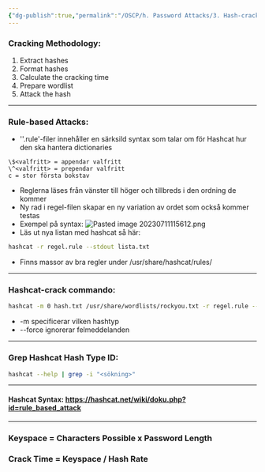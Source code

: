 ```yaml
---
{"dg-publish":true,"permalink":"/OSCP/h. Password Attacks/3. Hash-cracking/"}
---
```


### Cracking Methodology:
1. Extract hashes
2. Format hashes
3. Calculate the cracking time
4. Prepare wordlist
5. Attack the hash

-----------
### Rule-based Attacks:
- ''.rule'-filer innehåller en särksild syntax som talar om för Hashcat hur den ska hantera dictionaries
```
\$<valfritt> = appendar valfritt
\^<valfritt> = prependar valfritt
c = stor första bokstav
```
- Reglerna läses från vänster till höger och tillbreds i den ordning de kommer
- Ny rad i regel-filen skapar en ny variation av ordet som också kommer testas
- Exempel på syntax: ![Pasted image 20230711115612.png](/img/user/IMAGES/Pasted%20image%2020230711115612.png)
- Läs ut nya listan med hashcat så här:
```bash
hashcat -r regel.rule --stdout lista.txt
```
- Finns massor av bra regler under /usr/share/hashcat/rules/

--------------------

### Hashcat-crack commando:
```bash
hashcat -m 0 hash.txt /usr/share/wordlists/rockyou.txt -r regel.rule --force
```
- -m specificerar vilken hashtyp
- --force ignorerar felmeddelanden

-----------

### Grep Hashcat Hash Type ID:
```bash
hashcat --help | grep -i "<sökning>"
```

-----------------

#### Hashcat Syntax: https://hashcat.net/wiki/doku.php?id=rule_based_attack

-------------------

### Keyspace = Characters Possible x Password Length
### Crack Time = Keyspace / Hash Rate
